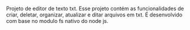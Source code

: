 Projeto de editor de texto txt. 
Esse projeto contém as funcionalidades de criar, deletar, organizar, atualizar e ditar arquivos em txt.
É desenvolvido com base no modulo fs nativo do node js.
